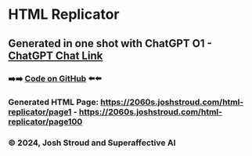 # HTML Replicator

## Generated in one shot with ChatGPT O1 - [ChatGPT Chat Link](https://chatgpt.com/share/6723256d-b488-8006-9f79-a3811e932686)

### ➡️➡️ [Code on GitHub](https://github.com/joshagilend/joshstroud.com/blob/9a8e79265e98f872b279818ad4ac5e9f8857d848/2060s/html-replicator/html-replicator.py) ⬅️⬅️

### Generated HTML Page: https://2060s.joshstroud.com/html-replicator/page1 - https://2060s.joshstroud.com/html-replicator/page100


### ©️ 2024, Josh Stroud and Superaffective AI
